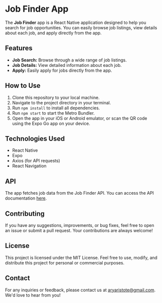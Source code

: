 # Job Finder App

The **Job Finder** app is a React Native application designed to help you search for job opportunities. You can easily browse job listings, view details about each job, and apply directly from the app.

## Features

- **Job Search:** Browse through a wide range of job listings.
- **Job Details:** View detailed information about each job.
- **Apply:** Easily apply for jobs directly from the app.

## How to Use

1. Clone this repository to your local machine.
2. Navigate to the project directory in your terminal.
3. Run `npm install` to install all dependencies.
4. Run `npm start` to start the Metro Bundler.
5. Open the app in your iOS or Android emulator, or scan the QR code using the Expo Go app on your device.

## Technologies Used

- React Native
- Expo
- Axios (for API requests)
- React Navigation

## API

The app fetches job data from the Job Finder API. You can access the API documentation [here](https://job-finder-api.com/docs).

## Contributing

If you have any suggestions, improvements, or bug fixes, feel free to open an issue or submit a pull request. Your contributions are always welcome!

## License

This project is licensed under the MIT License. Feel free to use, modify, and distribute this project for personal or commercial purposes.

## Contact

For any inquiries or feedback, please contact us at aryaristote@gmail.com. We'd love to hear from you!
